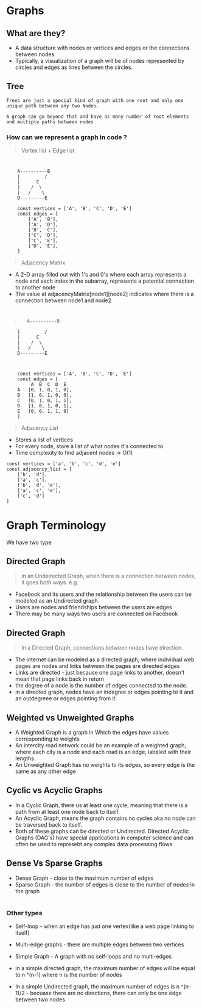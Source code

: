 # Graphs
## What are they?
- A data structure with nodes or vertices and edges or the connections between nodes
- Typically, a visualization of a graph will be of nodes represented by circles and edges as lines between the circles.

## Tree 
```
Trees are just a special kind of graph with one root and only one unique path between any two Nodes.

A graph can go beyond that and have as many number of root elements and multiple paths between nodes
```

### How can we represent a graph in code ?
> Vertex list + Edge list
#
        A----------B
        |         /
        |      C
        |    /  \
        |   /    \
        D---------E

```
    const vertices = ['A', 'B', 'C', 'D', 'E']
    const edges = [
        ['A', 'B'],
        ['A', 'D'],
        ['B', 'C'],
        ['C', 'D'],
        ['C', 'E'],
        ['D', 'E'],
    ]
```

> Adjacency Matrix
- A 2-D array filled out with 1's and 0's where each array represents a node and each index in the subarray, represents a potential connection to another node
- The value at adjacencyMatrix[node1][node2] indicates where there is a connection between node1 and node2
#
>       A----------B
        |         /
        |      C
        |    /  \
        |   /    \
        D---------E
#  

```
    const vertices = ['A', 'B', 'C', 'D', 'E']
    const edges = [
         A  B  C  D  E
    A   [0, 1, 0, 1, 0], 
    B   [1, 0, 1, 0, 0], 
    C   [0, 1, 0, 1, 1], 
    D   [1, 0, 1, 0, 1], 
    E   [0, 0, 1, 1, 0]
    ]
```

> Adjacency List 
- Stores a list of vertices 
- For every node, store a list of what nodes it's connected to
- Time complexity to find adjacent nodes -> O(1)

```
const vertices = ['a', 'b', 'c', 'd', 'e']
const adjacency_list = [
    ['b', 'd'],
    ['a', 'c'],
    ['b', 'd', 'e'],
    ['a', 'c', 'e'],
    ['c', 'd']
]

````
#
# Graph Terminology
We have two type
## Directed Graph
> in an Undeirected Graph, when there is a connection between nodes, it goes both ways.
e.g. 
- Facebook and its users and the relationship between the users can be modeled as an Undirected graph.
- Users are nodes and friendships between the users are edges
- There may be many ways two users are connected on Facebook

## Directed Graph
> In a Directed Graph, connections between nodes have direction.
- The internet can be modeled as a directed graph, where individual web pages are nodes and links between the pages are directed edges
- Links are directed - just because one page links to another, doesn't mean that page links back in return
- the degree of a node is the number of edges connected to the node.
- in a directed graph, nodes have an indegree or edges pointing to it and an outdegreee or edges pointing from it.


## Weighted vs Unweighted Graphs
- A Weighted Graph is a graph in Which the edges have values corresponding to weights
- An intercity road network could be an example of a weighted graph, where each city is a node and each road is an edge, labeled with their lengths.
- An Unweighted Graph has no weights to its edges, so every edge is the same as any other edge

## Cyclic vs Acyclic Graphs
- In a Cyclic Graph, there us at least one cycle, meaning that there is a path from at least one node back to itself
- An Acyclic Graph, means the graph contains no cycles aka no node can be traversed back to itself.
- Both of these graphs can be directed or Undirected. Directed Acyclic Graphs (DAG's) have special applications in computer science and can often be used to represebt any complex data processing flows


## Dense Vs Sparse Graphs
- Dense Graph - close to the maximum number of edges
- Sparse Graph - the number of edges is close to the number of nodes in the graph

#
#
### Other types
- Self-loop - when an edge has just one vertex(like a web page linking to itself)
- Multi-edge graphs - there are multiple edges between two vertices
- Simple Graph - A graph with no self-loops and no multi-edges

- in a simple directed graph, the maximum number of edges will be equal to n ^(n-1) where n is the number of nodes
- In a simple Undirected graph, the maximum number of edges is n ^(n-1)/2 - becuase there are no directions, there can only be one edge between two nodes